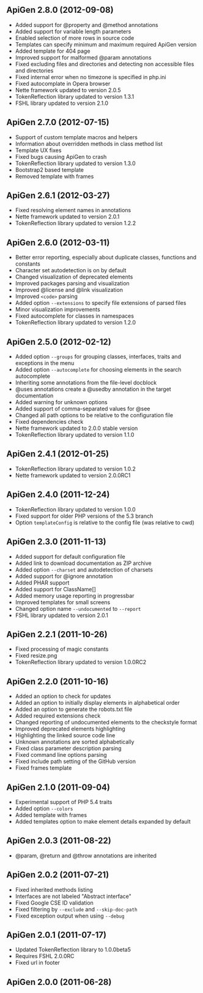 ## ApiGen 2.8.0 (2012-09-08) ##

* Added support for @property and @method annotations
* Added support for variable length parameters
* Enabled selection of more rows in source code
* Templates can specify minimum and maximum required ApiGen version
* Added template for 404 page
* Improved support for malformed @param annotations
* Fixed excluding files and directories and detecting non accessible files and directories
* Fixed internal error when no timezone is specified in php.ini
* Fixed autocomplate in Opera browser
* Nette framework updated to version 2.0.5
* TokenReflection library updated to version 1.3.1
* FSHL library updated to version 2.1.0

## ApiGen 2.7.0 (2012-07-15) ##

* Support of custom template macros and helpers
* Information about overridden methods in class method list
* Template UX fixes
* Fixed bugs causing ApiGen to crash
* TokenReflection library updated to version 1.3.0
* Bootstrap2 based template
* Removed template with frames

## ApiGen 2.6.1 (2012-03-27) ##

* Fixed resolving element names in annotations
* Nette framework updated to version 2.0.1
* TokenReflection library updated to version 1.2.2

## ApiGen 2.6.0 (2012-03-11) ##

* Better error reporting, especially about duplicate classes, functions and constants
* Character set autodetection is on by default
* Changed visualization of deprecated elements
* Improved packages parsing and visualization
* Improved @license and @link visualization
* Improved ```<code>``` parsing
* Added option ```--extensions``` to specify file extensions of parsed files
* Minor visualization improvements
* Fixed autocomplete for classes in namespaces
* TokenReflection library updated to version 1.2.0

## ApiGen 2.5.0 (2012-02-12) ##

* Added option ```--groups``` for grouping classes, interfaces, traits and exceptions in the menu
* Added option ```--autocomplete``` for choosing elements in the search autocomplete
* Inheriting some annotations from the file-level docblock
* @uses annotations create a @usedby annotation in the target documentation
* Added warning for unknown options
* Added support of comma-separated values for @see
* Changed all path options to be relative to the configuration file
* Fixed dependencies check
* Nette framework updated to 2.0.0 stable version
* TokenReflection library updated to version 1.1.0

## ApiGen 2.4.1 (2012-01-25) ##

* TokenReflection library updated to version 1.0.2
* Nette framework updated to version 2.0.0RC1

## ApiGen 2.4.0 (2011-12-24) ##

* TokenReflection library updated to version 1.0.0
* Fixed support for older PHP versions of the 5.3 branch
* Option ```templateConfig``` is relative to the config file (was relative to cwd)

## ApiGen 2.3.0 (2011-11-13) ##

* Added support for default configuration file
* Added link to download documentation as ZIP archive
* Added option ```--charset``` and autodetection of charsets
* Added support for @ignore annotation
* Added PHAR support
* Added support for ClassName[]
* Added memory usage reporting in progressbar
* Improved templates for small screens
* Changed option name ```--undocumented``` to ```--report```
* FSHL library updated to version 2.0.1

## ApiGen 2.2.1 (2011-10-26) ##

* Fixed processing of magic constants
* Fixed resize.png
* TokenReflection library updated to version 1.0.0RC2

## ApiGen 2.2.0 (2011-10-16) ##

* Added an option to check for updates
* Added an option to initially display elements in alphabetical order
* Added an option to generate the robots.txt file
* Added required extensions check
* Changed reporting of undocumented elements to the checkstyle format
* Improved deprecated elements highlighting
* Highlighting the linked source code line
* Unknown annotations are sorted alphabetically
* Fixed class parameter description parsing
* Fixed command line options parsing
* Fixed include path setting of the GitHub version
* Fixed frames template

## ApiGen 2.1.0 (2011-09-04) ##

* Experimental support of PHP 5.4 traits
* Added option ```--colors```
* Added template with frames
* Added templates option to make element details expanded by default

## ApiGen 2.0.3 (2011-08-22) ##

* @param, @return and @throw annotations are inherited

## ApiGen 2.0.2 (2011-07-21) ##

* Fixed inherited methods listing
* Interfaces are not labeled "Abstract interface"
* Fixed Google CSE ID validation
* Fixed filtering by ```--exclude``` and ```--skip-doc-path```
* Fixed exception output when using ```--debug```

## ApiGen 2.0.1 (2011-07-17) ##

* Updated TokenReflection library to 1.0.0beta5
* Requires FSHL 2.0.0RC
* Fixed url in footer

## ApiGen 2.0.0 (2011-06-28) ##
